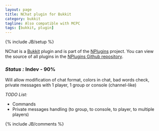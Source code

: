 ```yaml
---
layout: page
title: NChat plugin for Bukkit
category: bukkit
tagline: Also compatible with MCPC
tags: [bukkit, plugin]
---
```

{% include JB/setup %}

NChat is a [Bukkit][] plugin and is part of the [NPlugins][] project.
You can view the source of all plugins in the [NPlugins Github repository][].

### *Status :* Indev - 90%

Will allow modification of chat format, colors in chat, bad words check, private messages with 1 player, 1 group or console (channel-like)

_TODO List:_
* Commands
* Private messages handling (to group, to console, to player, to multiple players)

{% include JB/comments %}

<!--- Under this lines are links defined --->
[Bukkit]: http://bukkit.org "Bukkit Forums"

[NPlugins]: /bukkit/NPlugins "NPlugins project page"
[NPlugins Github repository]: https://github.com/Ribesg/NPlugins "NPlugins Github repository"